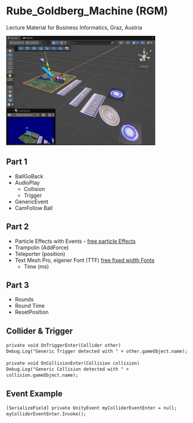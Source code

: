 # Rube_Goldberg_Machine (RGM)

Lecture Material for Business Informatics, Graz, Austria

<img src="./pic/rgm_start.png" width="400">

## Part 1
* BallGoBack
* AudioPlay
  * Collision
  * Trigger
* GenericEvent
* CamFollow Ball

## Part 2
* Particle Effects with Events - <a href="https://assetstore.unity.com/packages/vfx/particles/spells/magic-effects-free-247933" target="_blank">free particle Effects</a>
* Trampolin (AddForce)
* Teleporter (position)
* Text Mesh Pro, eigener Font (TTF) <a href="https://www.1001freefonts.com/fixed-width-fonts.php" target="_blank">free fixed width Fonts</a>
  * Time (ms)

## Part 3
* Rounds
* Round Time
* ResetPosition

## Collider & Trigger

```
private void OnTriggerEnter(Collider other)
Debug.Log("Generic Trigger detected with " + other.gameObject.name);

private void OnCollisionEnter(Collision collision)
Debug.Log("Generic Collision detected with " + collision.gameObject.name);
```

## Event Example

```
[SerializeField] private UnityEvent myColliderEventEnter = null;
myColliderEventEnter.Invoke();
```
